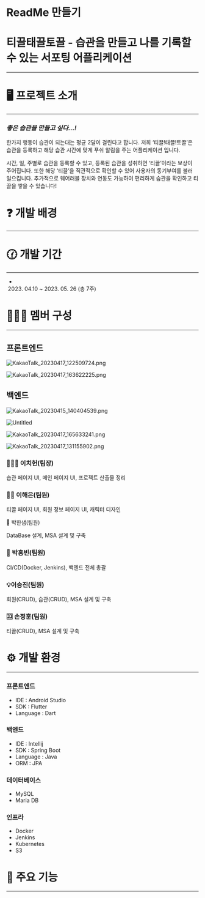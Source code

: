 # ReadMe 만들기

# 티끌태끌토끌 - 습관을 만들고 나를 기록할 수 있는       서포팅 어플리케이션

---

# 🖥️ 프로젝트 소개

---

### *좋은 습관을 만들고 싶다…!*

한가지 행동이 습관이 되는대는 평균 2달이 걸린다고 합니다. 저희 ‘티끌!태끌!토끌’은 습관을 등록하고 해당 습관 시간에 맞게 푸쉬 알림을 주는 어플리케이션 입니다.

시간, 일, 주별로 습관을 등록할 수 있고, 등록된 습관을 성취하면 ‘티끌’이라는 보상이 주어집니다. 또한 해당 ‘티끌’을 직관적으로 확인할 수 있어 사용자의 동기부여를 불러 일으킵니다. 추가적으로 웨어러블 장치와 연동도 가능하여 편리하게 습관을 확인하고 티끌을 쌓을 수 있습니다!

# ❓ 개발 배경

---

### 

# 🕜 개발 기간

---

- 2023. 04.10 ~ 2023. 05. 26 (총 7주)

# 🧑‍🤝‍🧑 멤버 구성

---

## 프론트엔드

![KakaoTalk_20230417_122509724.png](output/KakaoTalk_20230417_122509724.png)

![KakaoTalk_20230417_163622225.png](output/KakaoTalk_20230417_163622225.png)

## 백엔드

![KakaoTalk_20230415_140404539.png](output/KakaoTalk_20230415_140404539.png)

![Untitled](/Untitled.png)

![KakaoTalk_20230417_165633241.png](output/KakaoTalk_20230417_165633241.png)

![KakaoTalk_20230417_131155902.png](output/KakaoTalk_20230417_131155902.png)

### 🧗🏻‍♂️ 이치헌(팀장)

 습관 페이지 UI, 메인 페이지 UI, 프로젝트 산출물 정리

### 👨🏻 이해은(팀원)

티끌 페이지 UI, 회원 정보 페이지 UI, 캐릭터 디자인

🎹 박한샘(팀원)

DataBase 설계, MSA 설계 및 구축

### 🎄 박홍빈(팀원)

CI/CD(Docker, Jenkins), 백엔드 전체 총괄

### 💡이승진(팀원)

회원(CRUD), 습관(CRUD), MSA 설계 및 구축

### 🈁 손정훈(팀원)

티끌(CRUD), MSA 설계 및 구축

# ⚙️ 개발 환경

---

### 프론트엔드

- IDE : Android Studio
- SDK : Flutter
- Language : Dart

### 백엔드

- IDE : Intellij
- SDK : Spring Boot
- Language : Java
- ORM : JPA

### 데이터베이스

- MySQL
- Maria DB

### 인프라

- Docker
- Jenkins
- Kubernetes
- S3

# 🍓 주요 기능

---